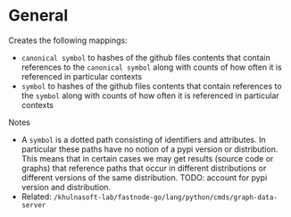 # General
Creates the following mappings:
- `canonical symbol` to hashes of the github files contents that contain references to the `canonical symbol` along with counts of how
  often it is referenced in particular contexts
- `symbol` to hashes of the github files contents that contain references to the `symbol` along with counts of how
  often it is referenced in particular contexts

Notes
- A `symbol` is a dotted path consisting of identifiers and attributes. In particular
  these paths have no notion of a pypi version or distribution. This means that in certain
  cases we may get results (source code or graphs) that reference paths that occur in different distributions or different versions of the same distribution. TODO: account for pypi version and distribution.
- Related: `/khulnasoft-lab/fastnode-go/lang/python/cmds/graph-data-server`
